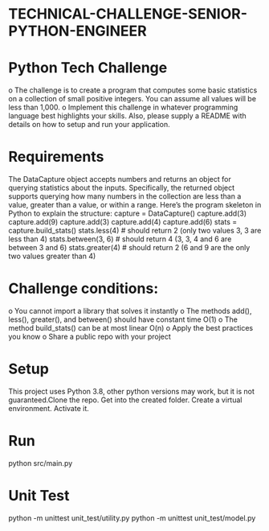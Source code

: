 # TECHNICAL-CHALLENGE-SENIOR-PYTHON-ENGINEER

# Python Tech Challenge
o The challenge is to create a program that computes some
basic statistics on a collection of small positive integers. You
can assume all values will be less than 1,000.
o Implement this challenge in whatever programming language
best highlights your skills. Also, please supply a README with
details on how to setup and run your application.

# Requirements
The DataCapture object accepts numbers and returns an object for querying
statistics about the inputs. Specifically, the returned object supports
querying how many numbers in the collection are less than a value, greater
than a value, or within a range.
Here’s the program skeleton in Python to explain the structure:
capture = DataCapture()
capture.add(3)
capture.add(9)
capture.add(3)
capture.add(4)
capture.add(6)
stats = capture.build_stats()
stats.less(4) # should return 2 (only two values 3, 3 are less than 4)
stats.between(3, 6) # should return 4 (3, 3, 4 and 6 are between 3 and 6)
stats.greater(4) # should return 2 (6 and 9 are the only two values greater
than 4)

# Challenge conditions:
o You cannot import a library that solves it instantly
o The methods add(), less(), greater(), and between() should have
constant time O(1)
o The method build_stats() can be at most linear O(n)
o Apply the best practices you know
o Share a public repo with your project

# Setup
This project uses Python 3.8, other python versions may work, but it is not guaranteed.Clone the repo.
Get into the created folder.
Create a virtual environment.
Activate it.

# Run
python src/main.py

# Unit Test

python -m unittest unit_test/utility.py 
python -m unittest unit_test/model.py 



